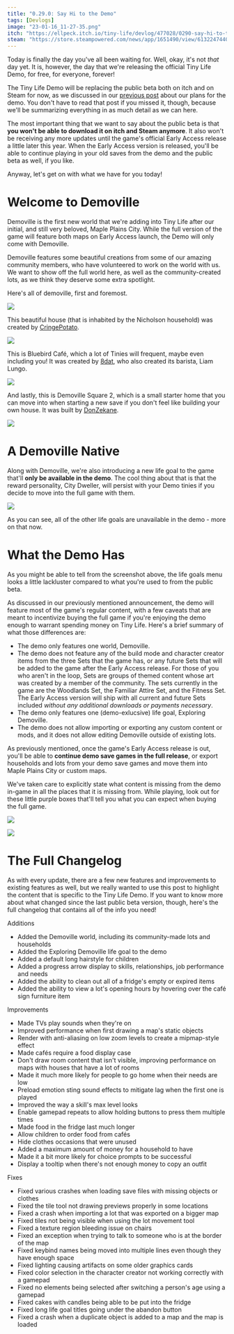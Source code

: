 ```yaml
---
title: "0.29.0: Say Hi to the Demo"
tags: [Devlogs]
image: "23-01-16_11-27-35.png"
itch: "https://ellpeck.itch.io/tiny-life/devlog/477028/0290-say-hi-to-the-demo"
steam: "https://store.steampowered.com/news/app/1651490/view/6132247440463996085"
---
```


Today is finally the day you've all been waiting for. Well, okay, it's not *that* day yet. It is, however, the day that we're releasing the official Tiny Life Demo, for free, for everyone, forever!

The Tiny Life Demo will be replacing the public beta both on itch and on Steam for now, as we discussed in our [previous post](https://store.steampowered.com/news/app/1651490/view/6132247440450013862) about our plans for the demo. You don't have to read that post if you missed it, though, because we'll be summarizing everything in as much detail as we can here.

The most important thing that we want to say about the public beta is that **you won't be able to download it on itch and Steam anymore**. It also won't be receiving any more updates until the game's official Early Access release a little later this year. When the Early Access version is released, you'll be able to continue playing in your old saves from the demo and the public beta as well, if you like.

Anyway, let's get on with what we have for you today!

# Welcome to Demoville
Demoville is the first new world that we're adding into Tiny Life after our initial, and still very beloved, Maple Plains City. While the full version of the game will feature both maps on Early Access launch, the Demo will only come with Demoville.

Demoville features some beautiful creations from some of our amazing community members, who have volunteered to work on the world with us. We want to show off the full world here, as well as the community-created lots, as we think they deserve some extra spotlight.

Here's all of demoville, first and foremost.

![](23-01-16_11-27-35.png)

This beautiful house (that is inhabited by the Nicholson household) was created by [CringePotato](https://steamcommunity.com/profiles/76561198086827058).

![](23-01-16_11-28-00.png)

This is Bluebird Café, which a lot of Tinies will frequent, maybe even including you! It was created by [8dat](https://www.tumblr.com/8dat), who also created its barista, Liam Lungo.

![](23-01-16_11-28-09.png)

And lastly, this is Demoville Square 2, which is a small starter home that you can move into when starting a new save if you don't feel like building your own house. It was built by [DonZekane](https://twitter.com/DonZekane).

![](23-01-16_11-28-28.png)

# A Demoville Native
Along with Demoville, we're also introducing a new life goal to the game that'll **only be available in the demo**. The cool thing about that is that the reward personality, City Dweller, will persist with your Demo tinies if you decide to move into the full game with them.

![](Tiny_Life_BJcVYZP0pn.png)

As you can see, all of the other life goals are unavailable in the demo - more on that now.

# What the Demo Has
As you might be able to tell from the screenshot above, the life goals menu looks a little lackluster compared to what you're used to from the public beta.

As discussed in our previously mentioned announcement, the demo will feature most of the game's regular content, with a few caveats that are meant to incentivize buying the full game if you're enjoying the demo enough to warrant spending money on Tiny Life. Here's a brief summary of what those differences are:

- The demo only features one world, Demoville.
- The demo does not feature any of the build mode and character creator items from the three Sets that the game has, or any future Sets that will be added to the game after the Early Access release. For those of you who aren't in the loop, Sets are groups of themed content whose art was created by a member of the community. The sets currently in the game are the Woodlands Set, the Familiar Attire Set, and the Fitness Set. The Early Access version will ship with all current and future Sets included *without any additional downloads or payments necessary*.
- The demo only features one (demo-exlucsive) life goal, Exploring Demoville.
- The demo does not allow importing or exporting any custom content or mods, and it does not allow editing Demoville outside of existing lots.

As previously mentioned, once the game's Early Access release is out, you'll be able to **continue demo save games in the full release**, or export households and lots from your demo save games and move them into Maple Plains City or custom maps.

We've taken care to explicitly state what content is missing from the demo in-game in all the places that it is missing from. While playing, look out for these little purple boxes that'll tell you what you can expect when buying the full game.

![](Tiny_Life_9jjYo6VZkz.png)

![](Tiny_Life_0iVTwWQ7Nj.png)

# The Full Changelog
As with every update, there are a few new features and improvements to existing features as well, but we really wanted to use this post to highlight the content that is specific to the Tiny Life Demo. If you want to know more about what changed since the last public beta version, though, here's the full changelog that contains all of the info you need!

Additions
- Added the Demoville world, including its community-made lots and households
- Added the Exploring Demoville life goal to the demo
- Added a default long hairstyle for children
- Added a progress arrow display to skills, relationships, job performance and needs
- Added the ability to clean out all of a fridge's empty or expired items
- Added the ability to view a lot's opening hours by hovering over the café sign furniture item

Improvements
- Made TVs play sounds when they're on
- Improved performance when first drawing a map's static objects
- Render with anti-aliasing on low zoom levels to create a mipmap-style effect
- Made cafés require a food display case
- Don't draw room content that isn't visible, improving performance on maps with houses that have a lot of rooms
- Made it much more likely for people to go home when their needs are low
- Preload emotion sting sound effects to mitigate lag when the first one is played
- Improved the way a skill's max level looks
- Enable gamepad repeats to allow holding buttons to press them multiple times
- Made food in the fridge last much longer
- Allow children to order food from cafés
- Hide clothes occasions that were unused
- Added a maximum amount of money for a household to have
- Made it a bit more likely for choice prompts to be successful
- Display a tooltip when there's not enough money to copy an outfit

Fixes
- Fixed various crashes when loading save files with missing objects or clothes
- Fixed the tile tool not drawing previews properly in some locations
- Fixed a crash when importing a lot that was exported on a bigger map
- Fixed tiles not being visible when using the lot movement tool
- Fixed a texture region bleeding issue on chairs
- Fixed an exception when trying to talk to someone who is at the border of the map
- Fixed keybind names being moved into multiple lines even though they have enough space
- Fixed lighting causing artifacts on some older graphics cards
- Fixed color selection in the character creator not working correctly with a gamepad
- Fixed no elements being selected after switching a person's age using a gamepad
- Fixed cakes with candles being able to be put into the fridge
- Fixed long life goal titles going under the abandon button
- Fixed a crash when a duplicate object is added to a map and the map is loaded
